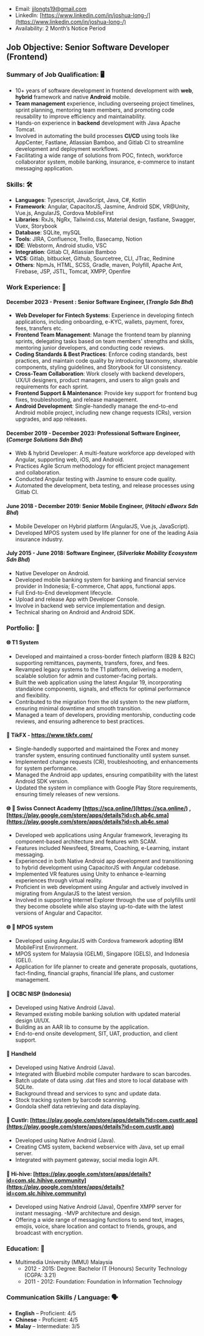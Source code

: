

- Email: jjlongts19@gmail.com
- LinkedIn: [https://www.linkedin.com/in/joshua-long-/](https://www.linkedin.com/in/joshua-long-/)
- Availability: 2 Month’s Notice Period

## Job Objective: Senior Software Developer (Frontend)

### Summary of Job Qualification: 🖥️
- 10+ years of software development in frontend development with **web**, **hybrid** framework and native **Android** mobile.
- **Team management** experience, including overseeing project timelines, sprint planning, mentoring team members, and promoting code reusability to improve efficiency and maintainability.
- Hands-on experience in **backend** development with Java Apache Tomcat.
- Involved in automating the build processes **CI/CD** using tools like AppCenter, Fastlane, Atlassian Bamboo, and Gitlab CI to streamline development and deployment workflows.
- Facilitating a wide range of solutions from POC, fintech, workforce collaborator system, mobile banking, insurance, e-commerce to instant messaging application.

### Skills: 🛠️
- **Languages**: Typescript, JavaScript, Java, C#, Kotlin
- **Framework**: Angular, CapacitorJS, Jasmine, Android SDK, VR@Unity, Vue.js, AngularJS, Cordova MobileFirst
- **Libraries**: RxJs, NgRx, Tailwind.css, Material design, fastlane, Swagger, Vuex, Storybook
- **Database**: SQLite, mySQL
- **Tools**: JIRA, Confluence, Trello, Basecamp, Notion
- **IDE**: Webstorm, Android studio, VSC
- **Integration**: Gitlab CI, Atlassian Bamboo
- **VCS**: Gitlab, bitbucket, Github, Sourcetree, CLI, JTrac, Redmine
- **Others**: NpmJs, HTML, SCSS, Gradle, maven, Polyfill, Apache Ant, Firebase, JSP, JSTL, Tomcat, XMPP, Openfire

### Work Experience: 💼
#### December 2023 - Present : Senior Software Engineer, (_Tranglo Sdn Bhd_)
- **Web Developer for Fintech Systems**: Experience in developing fintech applications, including onboarding, e-KYC, wallets, payment, forex, fees, transfers etc.
- **Frontend Team Management**: Manage the frontend team by planning sprints, delegating tasks based on team members' strengths and skills, mentoring junior developers, and conducting code reviews.
- **Coding Standards & Best Practices**: Enforce coding standards, best practices, and maintain code quality by introducing taxonomy, shareable components, styling guidelines, and Storybook for UI consistency.
- **Cross-Team Collaboration**: Work closely with backend developers, UX/UI designers, product managers, and users to align goals and requirements for each sprint.
- **Frontend Support & Maintenance**: Provide key support for frontend bug fixes, troubleshooting, and release management.
- **Android Development**: Single-handedly manage the end-to-end Android mobile project, including new change requests (CRs), version upgrades, and app releases.

#### December 2019 - December 2023: Professional Software Engineer, (*Comerge Solutions Sdn Bhd*)
- Web & hybrid Developer: A multi-feature workforce app developed with Angular, supporting web, iOS, and Android.
- Practices Agile Scrum methodology for efficient project management and collaboration.
- Conducted Angular testing with Jasmine to ensure code quality.
- Automated the development, beta testing, and release processes using Gitlab CI.

#### June 2018 - December 2019: Senior Mobile Engineer, (*Hitachi eBworx Sdn Bhd*)
- Mobile Developer on Hybrid platform (AngularJS, Vue.js, JavaScript).
- Developed MPOS system used by life planner for one of the leading Asia insurance industry.

#### July 2015 - June 2018: Software Engineer, (*Silverlake Mobility Ecosystem Sdn Bhd*)
- Native Developer on Android.
- Developed mobile banking system for banking and financial service provider in Indonesia; E-commerce, Chat apps, functional apps.
- Full End-to-End development lifecycle.
- Upload and release App with Developer Console.
- Involve in backend web service implementation and design.
- Technical sharing on Android and Android SDK.

### Portfolio: 📂
#### 🌐 T1 System
- Developed and maintained a cross-border fintech platform (B2B & B2C) supporting remittances, payments, transfers, forex, and fees.
- Revamped legacy systems to the T1 platform, delivering a modern, scalable solution for admin and customer-facing portals.
- Built the web application using the latest Angular 19, incorporating standalone components, signals, and effects for optimal performance and flexibility.
- Contributed to the migration from the old system to the new platform, ensuring minimal downtime and smooth transition.
- Managed a team of developers, providing mentorship, conducting code reviews, and ensuring adherence to best practices.

#### 📱 TikFX - https://www.tikfx.com/ 
- Single-handedly supported and maintained the Forex and money transfer system, ensuring continued functionality until system sunset.
- Implemented change requests (CR), troubleshooting, and enhancements for system performance.
- Managed the Android app updates, ensuring compatibility with the latest Android SDK version.
- Updated the system in compliance with Google Play Store requirements, ensuring timely releases of new versions.

#### :globe_with_meridians: :iphone: Swiss Connect Academy [https://sca.online/](https://sca.online/) , [https://play.google.com/store/apps/details?id=ch.ab4c.sma](https://play.google.com/store/apps/details?id=ch.ab4c.sma)
- Developed web applications using Angular framework, leveraging its component-based architecture and features with SCAM.
- Features included Newsfeed, Streams, Coaching, e-Learning, instant messaging.
- Experienced in both Native Android app development and transitioning to hybrid development using CapacitorJS with Angular codebase.
- Implemented VR features using Unity to enhance e-learning experiences through virtual reality.
- Proficient in web development using Angular and actively involved in migrating from AngularJS to the latest version.
- Involved in supporting Internet Explorer through the use of polyfills until they become obsolete while also staying up-to-date with the latest versions of Angular and Capacitor.

#### :globe_with_meridians: 📱 MPOS system
- Developed using AngularJS with Cordova framework adopting IBM MobileFirst Environment.
- MPOS system for Malaysia (GELM), Singapore (GELS), and Indonesia (GELI).
- Application for life planner to create and generate proposals, quotations, fact-finding, financial graphs, financial life plans, and customer management.

#### 📱 OCBC NISP (Indonesia)
- Developed using Native Android (Java).
- Revamped existing mobile banking solution with updated material design UI/UX.
- Building as an AAR lib to consume by the application.
- End-to-end onsite development, SIT, UAT, production, and client support.

#### 📱 Handheld
- Developed using Native Android (Java).
- Integrated with Bluebird mobile computer hardware to scan barcodes.
- Batch update of data using .dat files and store to local database with SQLite.
- Background thread and services to sync and update data.
- Stock tracking system by barcode scanning.
- Gondola shelf data retrieving and data displaying.
  
#### 📱 Custlr: [https://play.google.com/store/apps/details?id=com.custlr.app](https://play.google.com/store/apps/details?id=com.custlr.app)
- Developed using Native Android (Java).
- Creating CMS system, backend webservice with Java, set up email server.
- Integrated with payment gateway, social media login API.

#### 📱 Hi-hive: [https://play.google.com/store/apps/details?id=com.slc.hihive.community](https://play.google.com/store/apps/details?id=com.slc.hihive.community)
- Developed using Native Android (Java), Openfire XMPP server for instant messaging.
  -MVP architecture and design.
- Offering a wide range of messaging functions to send text, images, emojis, voice, share location and contact to friends, groups, and broadcast with encryption.

### Education: :school:
- Multimedia University (MMU) Malaysia
    - 2012 - 2015: Degree: Bachelor IT (Honours) Security Technology (CGPA: 3.21)
    - 2011 - 2012: Foundation: Foundation in Information Technology

### Communication Skills / Language:  🗣️
- **English** – Proficient: 4/5
- **Chinese** - Proficient: 4/5
- **Malay** – Intermediate: 3/5
